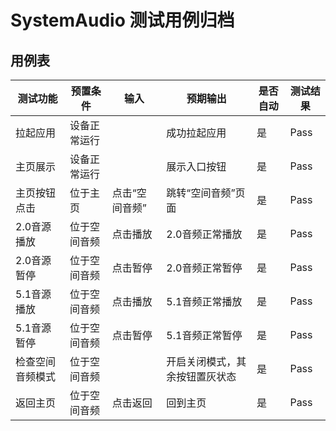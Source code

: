 # SystemAudio 测试用例归档

## 用例表

| 测试功能     | 预置条件             | 输入         | 预期输出               | 是否自动 | 测试结果 |
|----------|------------------|------------|--------------------|------|------|
| 拉起应用     | 	设备正常运行          | 		         | 成功拉起应用             | 是    | Pass |
| 主页展示     | 	设备正常运行          | 		         | 展示入口按钮             | 是    | Pass |
| 主页按钮点击   | 	位于主页            | 	点击“空间音频”  | 	跳转“空间音频”页面        | 是    | Pass |
| 2.0音源播放  | 	位于空间音频          | 点击播放       | 2.0音频正常播放          | 是    | Pass |
| 2.0音源暂停  | 	位于空间音频          | 点击暂停       | 2.0音频正常暂停          | 是    | Pass |
| 5.1音源播放  | 	位于空间音频          | 点击播放       | 5.1音频正常播放          | 是    | Pass |
| 5.1音源暂停  | 	位于空间音频          | 点击暂停       | 5.1音频正常暂停          | 是    | Pass |
| 检查空间音频模式 | 	位于空间音频          |          | 开启关闭模式，其余按钮置灰状态 | 是    | Pass |
| 返回主页     | 	位于空间音频     | 点击返回       | 	回到主页              | 是    | Pass |